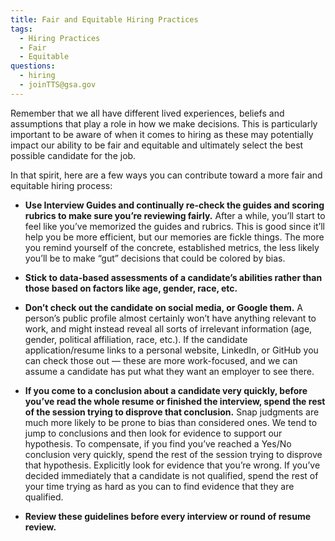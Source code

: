 ```yaml
---
title: Fair and Equitable Hiring Practices
tags:
  - Hiring Practices
  - Fair
  - Equitable
questions:
  - hiring
  - joinTTS@gsa.gov
---
```


Remember that we all have different lived experiences, beliefs and assumptions that play a role in how we make decisions. This is particularly important to be aware of when it comes to hiring as these may potentially impact our ability to be fair and equitable and ultimately select the best possible candidate for the job.

In that spirit, here are a few ways you can contribute toward a more fair and equitable hiring process:

- **Use Interview Guides and continually re-check the guides and scoring rubrics to make sure you’re reviewing fairly.**
  After a while, you’ll start to feel like you’ve memorized the guides and rubrics. This is good since it’ll help you be more efficient, but our memories are fickle things. The more you remind yourself of the concrete, established metrics, the less likely you’ll be to make “gut” decisions that could be colored by bias.

- **Stick to data-based assessments of a candidate’s abilities rather than those based on factors like age, gender, race, etc.**

- **Don’t check out the candidate on social media, or Google them.**
  A person’s public profile almost certainly won’t have anything relevant to work, and might instead reveal all sorts of irrelevant information (age, gender, political affiliation, race, etc.). If the candidate application/resume links to a personal website, LinkedIn, or GitHub you can check those out — these are more work-focused, and we can assume a candidate has put what they want an employer to see there.

- **If you come to a conclusion about a candidate very quickly, before you’ve read the whole resume or finished the interview, spend the rest of the session trying to disprove that conclusion.**
  Snap judgments are much more likely to be prone to bias than considered ones. We tend to jump to conclusions and then look for evidence to support our hypothesis. To compensate, if you find you’ve reached a Yes/No conclusion very quickly, spend the rest of the session trying to disprove that hypothesis. Explicitly look for evidence that you’re wrong. If you’ve decided immediately that a candidate is not qualified, spend the rest of your time trying as hard as you can to find evidence that they are qualified.

- **Review these guidelines before every interview or round of resume review.**
